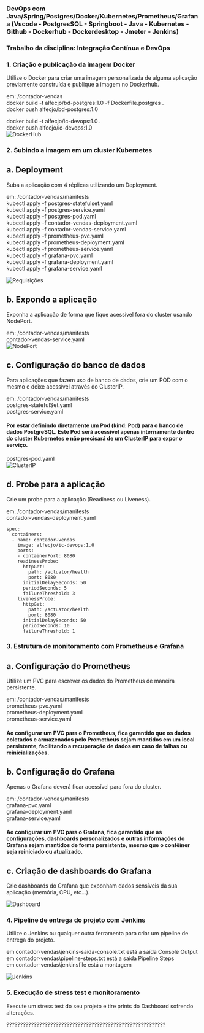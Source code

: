 ### DevOps com Java/Spring/Postgres/Docker/Kubernetes/Prometheus/Grafana (Vscode - PostgresSQL - Springboot - Java - Kubernetes - Github - Dockerhub - Dockerdesktop - Jmeter - Jenkins)
### Trabalho da disciplina: Integração Contínua e DevOps<br>

### 1. Criação e publicação da imagem Docker
Utilize o Docker para criar uma imagem personalizada de alguma aplicação previamente construída e publique a imagem no Dockerhub.

em: /contador-vendas<br>
docker build -t alfecjo/bd-postgres:1.0 -f Dockerfile.postgres .<br>
docker push alfecjo/bd-postgres:1.0<br>

docker build -t alfecjo/ic-devops:1.0 .<br>
docker push alfecjo/ic-devops:1.0<br>
![DockerHub](imgdockerhub.jpg)

### 2. Subindo a imagem em um cluster Kubernetes
## a. Deployment
Suba a aplicação com 4 réplicas utilizando um Deployment.

em: /contador-vendas/manifests<br>
kubectl apply -f postgres-statefulset.yaml<br>
kubectl apply -f postgres-service.yaml<br>
kubectl apply -f postgres-pod.yaml<br>
kubectl apply -f contador-vendas-deployment.yaml<br>
kubectl apply -f contador-vendas-service.yaml<br>
kubectl apply -f prometheus-pvc.yaml<br>
kubectl apply -f prometheus-deployment.yaml<br>
kubectl apply -f prometheus-service.yaml<br>
kubectl apply -f grafana-pvc.yaml<br>
kubectl apply -f grafana-deployment.yaml<br>
kubectl apply -f grafana-service.yaml<br>

![Requisições](pesquisas.jpg)

## b. Expondo a aplicação
Exponha a aplicação de forma que fique acessível fora do cluster usando NodePort.

em: /contador-vendas/manifests<br>
contador-vendas-service.yaml<br>
![NodePort](nodeport.jpg)

## c. Configuração do banco de dados
Para aplicações que fazem uso de banco de dados, crie um POD com o mesmo e deixe acessível através do ClusterIP.

em: /contador-vendas/manifests<br>
postgres-statefulSet.yaml<br>
postgres-service.yaml<br>
#### Por estar definindo diretamente um Pod (kind: Pod) para o banco de dados PostgreSQL. Este Pod será acessível apenas internamente dentro do cluster Kubernetes e não precisará de um ClusterIP para expor o serviço.<br>
postgres-pod.yaml<br>
![ClusterIP](pod-clusterip.jpg)

## d. Probe para a aplicação
Crie um probe para a aplicação (Readiness ou Liveness).

em: /contador-vendas/manifests<br>
contador-vendas-deployment.yaml<br>

    spec:
      containers:
      - name: contador-vendas
        image: alfecjo/ic-devops:1.0
        ports:
        - containerPort: 8080
        readinessProbe:
          httpGet:
            path: /actuator/health
            port: 8080
          initialDelaySeconds: 50
          periodSeconds: 5
          failureThreshold: 3
        livenessProbe:
          httpGet:
            path: /actuator/health
            port: 8080
          initialDelaySeconds: 50
          periodSeconds: 10
          failureThreshold: 1

### 3. Estrutura de monitoramento com Prometheus e Grafana
## a. Configuração do Prometheus
Utilize um PVC para escrever os dados do Prometheus de maneira persistente.

em: /contador-vendas/manifests<br>
prometheus-pvc.yaml<br>
prometheus-deployment.yaml<br>
prometheus-service.yaml<br>
#### Ao configurar um PVC para o Prometheus, fica garantido que os dados coletados e armazenados pelo Prometheus sejam mantidos em um local persistente, facilitando a recuperação de dados em caso de falhas ou reinicializações.

## b. Configuração do Grafana
Apenas o Grafana deverá ficar acessível para fora do cluster.

em: /contador-vendas/manifests<br>
grafana-pvc.yaml<br>
grafana-deployment.yaml<br>
grafana-service.yaml<br>
#### Ao configurar um PVC para o Grafana, fica garantido que as configurações, dashboards personalizados e outras informações do Grafana sejam mantidos de forma persistente, mesmo que o contêiner seja reiniciado ou atualizado.

## c. Criação de dashboards do Grafana
Crie dashboards do Grafana que exponham dados sensíveis da sua aplicação (memória, CPU, etc...).

![Dashboard](dashboard-graphics.gif)

### 4. Pipeline de entrega do projeto com Jenkins
Utilize o Jenkins ou qualquer outra ferramenta para criar um pipeline de entrega do projeto.

em contador-vendas\jenkins-saida-console.txt está a saída Console Output<br>
em contador-vendas\pipeline-steps.txt está a saída Pipeline Steps<br>
em contador-vendas\jenkinsfile está a montagem<br>

![Jenkins](jenkins.jpg)

### 5. Execução de stress test e monitoramento
Execute um stress test do seu projeto e tire prints do Dashboard sofrendo alterações.

??????????????????????????????????????????????????????????
